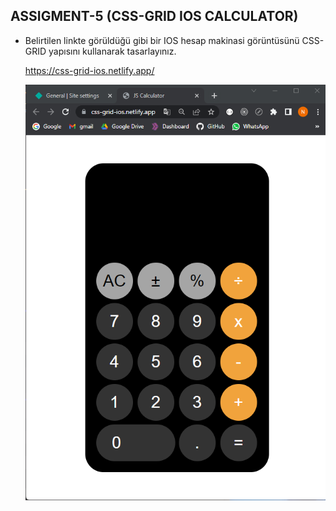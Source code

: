 ## ASSIGMENT-5 (CSS-GRID IOS CALCULATOR)

- Belirtilen linkte görüldüğü gibi bir IOS hesap makinasi görüntüsünü CSS-GRID yapısını kullanarak tasarlayınız.

  https://css-grid-ios.netlify.app/

  ![CSS-GRID IOS CALC](./css-grid-ios.png)
